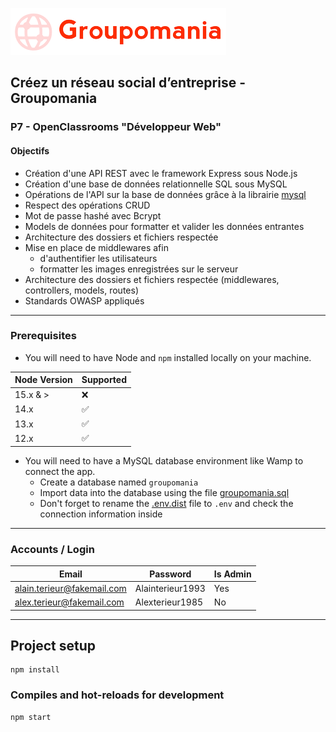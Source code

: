 ![Groupomania Icon](/assets/groupomania-red-icon.png)

## Créez un réseau social d’entreprise - Groupomania

### P7 - OpenClassrooms "Développeur Web"

#### Objectifs

- Création d'une API REST avec le framework Express sous Node.js
- Création d'une base de données relationnelle SQL sous MySQL
- Opérations de l'API sur la base de données grâce à la librairie [mysql](https://www.npmjs.com/package/mysql)
- Respect des opérations CRUD
- Mot de passe hashé avec Bcrypt
- Models de données pour formatter et valider les données entrantes
- Architecture des dossiers et fichiers respectée
- Mise en place de middlewares afin
  - d'authentifier les utilisateurs
  - formatter les images enregistrées sur le serveur
- Architecture des dossiers et fichiers respectée (middlewares, controllers, models, routes)
- Standards OWASP appliqués

---

### Prerequisites
  
- You will need to have Node and `npm` installed locally on your machine.

| Node Version | Supported          |
| ------------ | ------------------ |
| 15.x & >     | :x:                |
| 14.x         | :white_check_mark: |
| 13.x         | :white_check_mark: |
| 12.x         | :white_check_mark: |

- You will need to have a MySQL database environment like Wamp to connect the app.
  - Create a database named `groupomania`
  - Import data into the database using the file [groupomania.sql](../database/groupomania.sql)
  - Don't forget to rename the [.env.dist](../back/.env.dist) file to `.env` and check the connection information inside

---

### Accounts / Login

| Email                      | Password         | Is Admin |
| -------------------------- | ---------------- | -------- |
| alain.terieur@fakemail.com | Alainterieur1993 | Yes      |
| alex.terieur@fakemail.com  | Alexterieur1985  | No       |

---

## Project setup

```
npm install
```

### Compiles and hot-reloads for development

```
npm start
```
